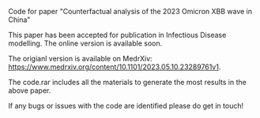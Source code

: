 Code for paper "Counterfactual analysis of the 2023 Omicron XBB wave in China"

This paper has been accepted for publication in Infectious Disease modelling. The online version is available soon.

The origianl version is available on MedrXiv: https://www.medrxiv.org/content/10.1101/2023.05.10.23289761v1.

The code.rar includes all the materials to generate the most results in the above paper.

If any bugs or issues with the code are identified please do get in touch!

